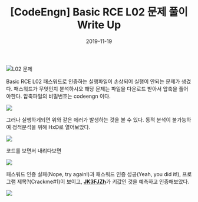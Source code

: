 ﻿---
layout: post
title:  "[CodeEngn] Basic RCE L02 문제 풀이 Write Up"
date:   2019-11-19
sitemap :
changfreq : daily
priority : 1.0
categories: [reversing,writeup]
---

![L02 문제](https://img1.daumcdn.net/thumb/R1280x0/?scode=mtistory2&fname=https%3A%2F%2Fk.kakaocdn.net%2Fdn%2FdazBJA%2FbtqzP427MEv%2FFnEHClNEh3J1PwXy5f8kE0%2Fimg.png)

Basic RCE L02
패스워드로 인증하는 실행파일이 손상되어 실행이 안되는 문제가 생겼다. 패스워드가 무엇인지 분석하시오
해당 문제는 파일을 다운로드 받아서 압축을 풀어야한다.
압축파일의 비밀번호는 codeengn 이다.

![](https://img1.daumcdn.net/thumb/R1280x0/?scode=mtistory2&fname=https%3A%2F%2Fk.kakaocdn.net%2Fdn%2FBFOOz%2FbtqzSP4z5QX%2FHVAaDhS2Tp5v3kOPPLpqg1%2Fimg.png)

그러나 실행하게되면 위와 같은 에러가 발생하는 것을 볼 수 있다.
동적 분석이 불가능하여 정적분석을 위해 HxD로 열어보았다.

![](https://img1.daumcdn.net/thumb/R1280x0/?scode=mtistory2&fname=https%3A%2F%2Fk.kakaocdn.net%2Fdn%2FzwEsF%2FbtqzQUTe0l7%2FKv4zhkcKErPgHe83sodNek%2Fimg.png)

코드를 보면서 내리다보면

![](https://img1.daumcdn.net/thumb/R1280x0/?scode=mtistory2&fname=https%3A%2F%2Fk.kakaocdn.net%2Fdn%2FXJCgG%2FbtqzTD3Ez7g%2F7pJvANl50fLtABAz1MgfUk%2Fimg.png)

패스워드 인증 실패(Nope, try again!)과 패스워드 인증 성공(Yeah, you did it!), 프로그램 제목?(Crackme#1)이 보이고,
<b><u>JK3FJZh</b></u>가 키값인 것을 예측하고 인증해보았다.

![](https://img1.daumcdn.net/thumb/R1280x0/?scode=mtistory2&fname=https%3A%2F%2Fk.kakaocdn.net%2Fdn%2FdHs5R9%2FbtqzP5Vjafp%2FrlskrNjzW0TMlxIJpPt5pK%2Fimg.png)